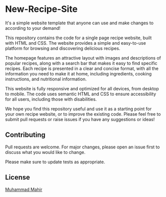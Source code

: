 # New-Recipe-Site

It's a simple website template that anyone can use and make changes to according to your demand!

This repository contains the code for a single page recipe website, built with HTML and CSS. The website provides a simple and easy-to-use platform for browsing and discovering delicious recipes.

The homepage features an attractive layout with images and descriptions of popular recipes, along with a search bar that makes it easy to find specific recipes. Each recipe is presented in a clear and concise format, with all the information you need to make it at home, including ingredients, cooking instructions, and nutritional information.

This website is fully responsive and optimized for all devices, from desktop to mobile. The code uses semantic HTML and CSS to ensure accessibility for all users, including those with disabilities.

We hope you find this repository useful and use it as a starting point for your own recipe website, or to improve the existing code. Please feel free to submit pull requests or raise issues if you have any suggestions or ideas!

## Contributing

Pull requests are welcome. For major changes, please open an issue first
to discuss what you would like to change.

Please make sure to update tests as appropriate.

## License

[Muhammad Mahir](https://linktr.ee/muhammad_mahir)
